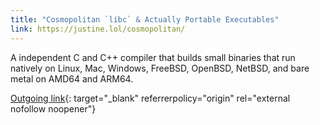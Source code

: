 ```yaml
---
title: "Cosmopolitan `libc` & Actually Portable Executables"
link: https://justine.lol/cosmopolitan/
---
```

A independent C and C++ compiler that builds small binaries that run natively on Linux, Mac, Windows, FreeBSD,
OpenBSD, NetBSD, and bare metal on AMD64 and ARM64.

<!--more-->

[Outgoing link](https://justine.lol/cosmopolitan/){: target="_blank" referrerpolicy="origin" rel="external nofollow noopener"}
